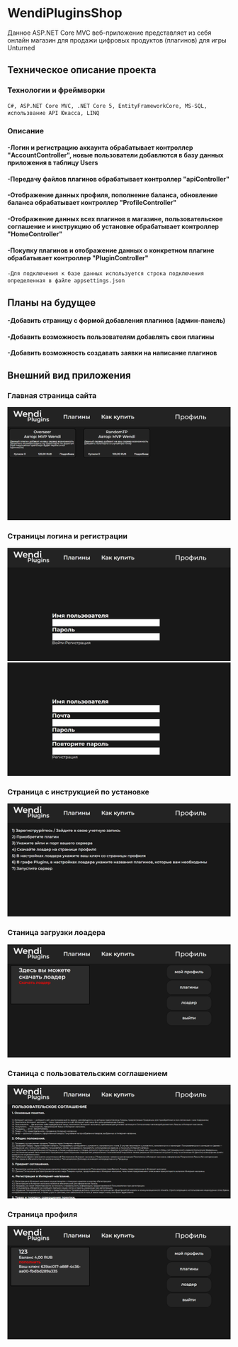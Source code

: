 # WendiPluginsShop
Данное ASP.NET Core MVC веб-приложение представляет из себя онлайн магазин для продажи цифровых продуктов (плагинов) для игры Unturned
## Техническое описание проекта
### Технологии и фреймворки
	C#, ASP.NET Core MVC, .NET Core 5, EntityFrameworkCore, MS-SQL, использвание API Юкасса, LINQ
### Описание
####	-Логин и регистрацию аккаунта обрабатывает контроллер "AccountController", новые пользователи добавлются в базу данных приложения в таблицу Users
####	-Передачу файлов плагинов обрабатывает контроллер "apiController"
####	-Отображение данных профиля, пополнение баланса, обновление баланса обрабатывает контроллер "ProfileController"
####	-Отображение данных всех плагинов в магазине, пользовательское соглашение и инструкцию об установке обрабатывает контроллер "HomeController"
####	-Покупку плагинов и отображение данных о конкретном плагине обрабатывает контроллер "PluginController"
	-Для подключения к базе данных используется строка подключения определенная в файле appsettings.json

## Планы на будущее
####    -Добавить страницу с формой добавления плагинов (админ-панель)
####	-Добавить возможность пользователям добавлять свои плагины
####	-Добавить возможность создавать заявки на написание плагинов
## Внешний вид приложения
 ### Главная страница сайта
 ![Image alt](https://github.com/MVPWendi/WendiPluginsShop/blob/master/wwwroot/GithubImages/Main1.png)
 ### Страницы логина и регистрации
 ![Image alt](https://github.com/MVPWendi/WendiPluginsShop/blob/master/wwwroot/GithubImages/Log1.png)
 ![Image alt](https://github.com/MVPWendi/WendiPluginsShop/blob/master/wwwroot/GithubImages/Log2.png)
 ### Страница с инструкцией по установке
 ![Image alt](https://github.com/MVPWendi/WendiPluginsShop/blob/master/wwwroot/GithubImages/HowBuy.png)
 ### Станица загрузки лоадера
  ![Image alt](https://github.com/MVPWendi/WendiPluginsShop/blob/master/wwwroot/GithubImages/Loader.png)
 ### Станица c пользовательским соглашением
 ![Image alt](https://github.com/MVPWendi/WendiPluginsShop/blob/master/wwwroot/GithubImages/Contract.png)
 ### Страница профиля
 ![Image alt](https://github.com/MVPWendi/WendiPluginsShop/blob/master/wwwroot/GithubImages/Profile.png)

